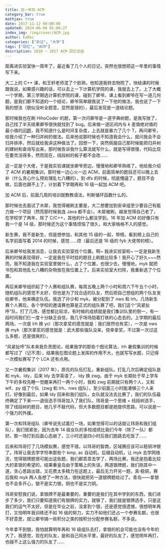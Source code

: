 ```yaml
---
title: 这一年的 ACM
category_bar: true
mathjax: true
date: 2017-11-12 00:00:00
updated: 2024-06-08 01:06:27
index_img: /img/cover/ACM.jpg
author: ExRoc
categories: ["杂记", "大学"]
tags: ["回忆", "ACM"]
description: 2016 ~ 2017 ACM 回忆总结
---
```


距离进实验室快一周年了，最近看了几个人的日记，突然也很想把这一年里的事情写下来。

大二上的 C++ 课，和王轩老师混了个脸熟，他知道我转去物院了，快结课的时候跟我说，如果感兴趣的话，可以去上一下计算机学院的课，我就去上了。上了大概一个学期，第三学期选计算机学院的课，碰到了卿爷。课上看到卿爷在写一道几何题，是我们都不知道的一个结论，卿爷简单跟我说了一下他的做法，我也说了一下我的想法（貌似没听全题意，显然是错的），最后发现是一道结论题。

那时候我也在刷 HihoCoder 的题，第一次问卿爷是一道字典树题，是我写挫了，自己找了半天结果卿爷很快就找到了 bug。后来做一道区间内与 $k$ 差值绝对值的最小值的[问题](http://hihocoder.com/problemset/problem/1169)，我不知道什么是时间复杂度，上去就是暴力了几个 T，再问卿爷，给我介绍了一种归并树的做法。后来他说那时候也不知道我会什么，就问我会不会归并排序，然后就给我讲这种做法了。回想一下，突然佩服自己那时候能把归并树的建树和查询写出来，那时候告诉我什么算法就写什么，就是写得很慢，代码比现在要灵活得多，然而现在，线段树的板子都不会改……

这一定是个大佬，于是我实验课就坐卿爷旁边，慢慢地和卿爷熟络了。他给我介绍了 ACM 的暑期集训，那时候一边心火一边 ACM，前面简单的题目还可以晚上去补（什么贪心什么预处理乱七八糟的），到 dfs 的时候，彻底懵逼了，题目不会做，后面也跟不上了，计划着下学期再和 16 级一起加 ACM 吧。

加 ACM 后，前面几周的培训就教教语法，判断循环函数什么的。

那时候也去面试了木犀，我觉得被刷主要是，大二想要加到安卓组至少要自己有能力做一个项目（然而那时候我连 Java 都不会）。木犀被刷，越发觉得自己老了，在学校学了两年，除了 C/C++，其他的什么都没学到。16 年加 ACM 的好像只有我一个是 14 级，那时候还为这个事情烦恼了很久，和大家格格不入的感觉。

新生赛，我不是新生，但是想参加，和其他 15 级的一起，带榜。看到榜上自己的名字前面写着 2014 的时候，感觉……烦（最后还是 16 级的 fyb 大佬带的榜）。

后来卿爷给我发消息，让我去实验室找个位置。啊~ 我进实验室啦~ 一定是我新生赛的时候表现得好，一定是我在平时挂的题目上刷题比较多！我开心了好久~~~然而，我不知道我在实验室里做什么，占了个位置，也很少去，慢慢地，myk 就把书包和其他乱七八糟的杂物放在我位置上了。后来实验室大扫除，我重新选了个位置。

再后来卿爷组织起了个人赛和组队赛，每周五晚上两个小时和周六下午五个小时，随机组队的感觉不太好，但也是为了找合适的队友，然后把自己想组的两个队友发给卿爷，他来确定队伍。我选了孙少和 myk，被分配到了 nws 和 lrh。几场新生赛个人赛后，各个学校的邀请赛也算是正式的组队赛了吧，我们这个“风紧扯呼”队，打了几场，感觉都比较凉，有时候的成绩就是我们集训队里的倒一，有一段时间我们仨一度十分缺乏自信，我几乎场场抱着打铁的心态去的。上学期的最后两场，一次是 lrh 换 ycl（那次拿奖的感觉就是：我们居然也有奖），一次是 nws 换 myk（那次拿奖的感觉就是：武大那些强队没来，侥幸拿奖，不过第一次过这么多题，还是很爽的）。

“风紧扯呼”队本来我负责图论，结果我学的那些个图论算法，lrh 暑假集训的时候都写过了（记不清），结果我在图论题上发挥的作用不大，也就写写水题，只记得一次模拟赛写了个 LCA 还有点用。

又一次暑假集训（2017 年），原先的队伍打乱，重新组队。打乱几次后确定组队是和 myk、ldy，后来 ldy 去学英语了， ldy 换 zwg，由于 myk 长期处于早上学车下午的多校先睡一觉醒来再打一两个小时，我和 zwg 前期就只有两个人，又和 wlf、py 组了个队（zwg 和 lrh、nws 组队），至少前面三小时能凑够三个人来打。好像到最后，如果 ldy 回来和我们组队，女队就没法去比赛了，我们的队伍最终确定了下来——退役选手玮哥加入了我们队，玮哥是一个思维 + 线段树选手，除了线段树的题目，她几乎不敲代码，但大多数题目都是她提供思路，可以说是一个强力的外援。

第一次和玮哥组队（卿爷说先试着打一场，如果觉得可以的话就让玮哥和我们组队），我们很紧张，因为去年 14 级女队的多校成绩比我们今年（除了一队）都好。那一场打到后面心态崩了，三小时还是四小时后我们跑路去吃饭了……

后来和玮哥打了几场模拟赛，感觉不错，以玮哥的智商，区域赛应该可以稳铜冲银了。玮哥让我去学字符串那些个 kmp, ac 自动机，后缀自动机，让 myk 去学网络流，觉得银牌题很可能出这些题，我们都乖乖去学了，两场比赛，我还是抱着比较大的拿银的希望的，结果秦皇岛由于策略上的失误，两道银牌题，我们刚其中一道，贪心思路出错，又花费太多精力在这题上，最后无力开另一题，真·稳铜，赛后我和 myk 两人各想了一种方法，很快就把另一道银牌题给过了。青岛——拿银也不会多开心，银不是实力银，铜也不是实力铜。

玮哥安慰我们说，拿银牌不是最重要的，重要的是我们在其中学到的东西，我们进步了多少，我们只要知道我们有银牌的实力，就够了，我们就是银牌选手，只是这我们的运气不太好。但是在毕业之前，没拿到个银，还是感觉很遗憾，很想明年再打，又怕明年我训练还不如 16 级的努力，实力不如他们还占一个参赛名额，也很不好意思，就让卿爷搞一些积分之类的按积分分配参赛名额，不多说。

今年拿不到银，我怕就算明年再和 16 级组队去打，拿银的机会可能也没有今年的大了，我感觉，现在的队友，是和自己同水平里，最好的队友了，感觉明年再打，也碰不上这么强力的队友了……